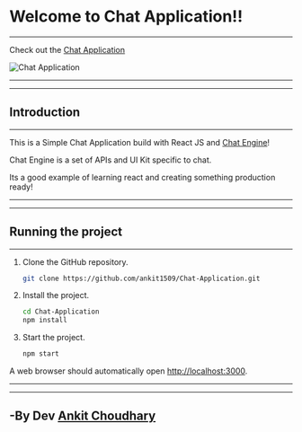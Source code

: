 # Welcome to Chat Application!!
***

Check out the [Chat Application](https://github.com/ankit1509/Chat-Application)

![Chat Application](https://user-images.githubusercontent.com/60814508/128452423-bc328c2b-a3c6-4c70-bba8-551f4952ad64.png)




***
***
## Introduction
***

This is a Simple Chat Application build with React JS and [Chat Engine](https://chatengine.io)!

Chat Engine is a set of APIs and UI Kit specific to chat.

Its a good example of learning react and creating something production ready!

***
***


## Running the project
***

1. Clone the GitHub repository.

    ```bash
    git clone https://github.com/ankit1509/Chat-Application.git
    ```

2. Install the project.

    ```bash
    cd Chat-Application
    npm install
    ```

3. Start the project. 

    ```bash
    npm start
    ```

A web browser should automatically open [http://localhost:3000](http://localhost:3000).

***
***

## -By Dev [Ankit Choudhary](https://github.com/ankit1509)
